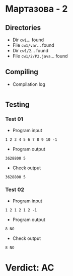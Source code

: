 # Мартазова - 2
## Directories
- Dir `cw1`... found
- File `cw1/var`... found
- Dir `cw1/2`... found
- File `cw1/2/P2.java`... found
## Compiling
- Compilation log
```

```
## Testing
### Test 01
- Program input
```
1 2 3 4 5 6 7 8 9 10 -1

```
- Program output
```
3628800 5

```
- Check output
```
3628800 5

```
### Test 02
- Program input
```
1 2 1 2 1 2 -1

```
- Program output
```
8 NO

```
- Check output
```
8 NO

```
# Verdict: AC

